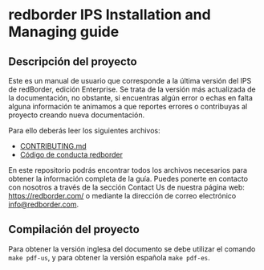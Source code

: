 # redborder IPS Installation and Managing guide


## Descripción del proyecto

Este es un manual de usuario que corresponde a la última versión del IPS de redBorder, edición Enterprise. Se trata de la versión más actualizada de la documentación, no obstante, si encuentras algún error o echas en falta alguna información te animamos a que reportes errores o contribuyas al proyecto creando nueva documentación.

Para ello deberás leer los siguientes archivos:

+ [CONTRIBUTING.md](CONTRIBUTING.md)
+ [Código de conducta redborder](codigo_conducta.md)

En este repositorio podrás encontrar todos los archivos necesarios para obtener la información completa de la guía. Puedes ponerte en contacto con nosotros a través de la sección Contact Us de nuestra página web: https://redborder.com/ o mediante la dirección de correo electrónico info@redborder.com.

## Compilación del proyecto

Para obtener la versión inglesa del documento se debe utilizar el comando `make pdf-us`, y para obtener la versión española `make pdf-es`.
